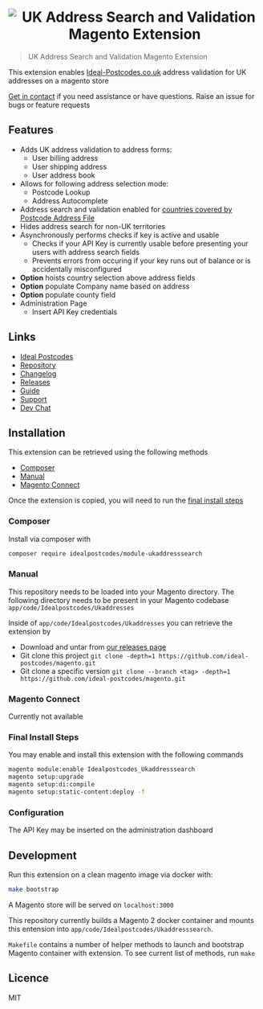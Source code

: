 <h1 align="center">
  <img src="https://img.ideal-postcodes.co.uk/Magento%20Extension%20Logo@3x.png" alt="UK Address Search and Validation Magento Extension">
</h1>

> UK Address Search and Validation Magento Extension

This extension enables [Ideal-Postcodes.co.uk](https://ideal-postcodes.co.uk) address validation for UK addresses on a magento store

[Get in contact](https://ideal-postcodes.co.uk/support) if you need assistance or have questions. Raise an issue for bugs or feature requests

## Features

- Adds UK address validation to address forms:
  - User billing address
  - User shipping address
  - User address book
- Allows for following address selection mode:
  - Postcode Lookup
  - Address Autocomplete
- Address search and validation enabled for [countries covered by Postcode Address File](https://ideal-postcodes.co.uk/guides/supported-territories)
- Hides address search for non-UK territories
- Asynchronously performs checks if key is active and usable
  - Checks if your API Key is currently usable before presenting your users with address search fields
  - Prevents errors from occuring if your key runs out of balance or is accidentally misconfigured
- **Option** hoists country selection above address fields
- **Option** populate Company name based on address
- **Option** populate county field
- Administration Page
  - Insert API Key credentials

## Links

- [Ideal Postcodes](https://ideal-postcodes.co.uk/magento)
- [Repository](https://github.com/ideal-postcodes/magento)
- [Changelog](https://github.com/ideal-postcodes/magento/blob/master/CHANGELOG.md)
- [Releases](https://github.com/ideal-postcodes/magento/releases)
- [Guide](https://ideal-postcodes.co.uk/guides/magento)
- [Support](https://chat.ideal-postcodes.co.uk/support)
- [Dev Chat](https://chat.ideal-postcodes.co.uk)

## Installation

This extension can be retrieved using the following methods

- [Composer](#composer)
- [Manual](#manual)
- [Magento Connect](#magento-connect)

Once the extension is copied, you will need to run the [final install steps](#final-install-steps)

### Composer

Install via composer with

```bash
composer require idealpostcodes/module-ukaddresssearch
```

### Manual

This repository needs to be loaded into your Magento directory. The following directory needs to be present in your Magento codebase `app/code/Idealpostcodes/Ukaddresses`

Inside of `app/code/Idealpostcodes/Ukaddresses` you can retrieve the extension by

- Download and untar from [our releases page](https://github.com/ideal-postcodes/magento/releases)
- Git clone this project `git clone -depth=1 https://github.com/ideal-postcodes/magento.git`
- Git clone a specific version `git clone --branch <tag> -depth=1 https://github.com/ideal-postcodes/magento.git`

### Magento Connect

Currently not available

### Final Install Steps

You may enable and install this extension with the following commands

```bash
magento module:enable Idealpostcodes_Ukaddresssearch
magento setup:upgrade
magento setup:di:compile
magento setup:static-content:deploy -f
```

### Configuration

The API Key may be inserted on the administration dashboard

## Development

Run this extension on a clean magento image via docker with:

```bash
make bootstrap
```

A Magento store will be served on `localhost:3000`

This repository currently builds a Magento 2 docker container and mounts this entension into `app/code/Idealpostcodes/Ukaddresssearch`.

`Makefile` contains a number of helper methods to launch and bootstrap Magento container with extension. To see current list of methods, run `make`

## Licence

MIT
